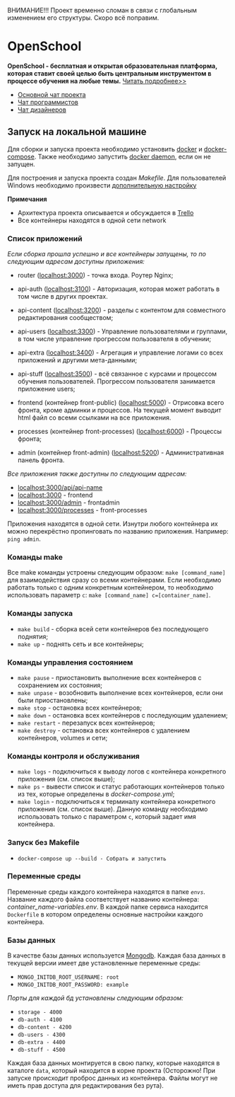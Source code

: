 ВНИМАНИЕ!!! Проект временно сломан в связи с глобальным изменением его структуры. Скоро всё поправим.

# OpenSchool

**OpenSchool - бесплатная и открытая образовательная платформа, которая ставит своей целью быть центральным инструментом в процессе обучения на любые темы.**
[Читать подробнее>>](https://grandcore.org/#/ru/openschool)

- [Основной чат проекта](https://t.me/openschool_chat)
- [Чат программистов](https://t.me/joinchat/CdXoy9PeAjI2NTJh)
- [Чат дизайнеров](https://t.me/joinchat/2JC3zklOvggxN2Jh)

## Запуск на локальной машине

Для сборки и запуска проекта необходимо установить [docker](https://www.docker.com/https://www.docker.com/get-started) и [docker-compose](https://docs.docker.com/compose/install/). Также необходимо запустить [docker daemon](https://docs.docker.com/config/daemon/), если он не запущен.

Для построения и запуска проекта создан _Makefile_. Для пользователей Windows необходимо произвести [дополнительную настройку](https://stackoverflow.com/questions/2532234/how-to-run-a-makefile-in-windows)

**Примечания**

- Архитектура проекта описывается и обсуждается в [Trello](https://trello.com/b/POeLUekC)
- Все контейнеры находятся в одной сети network

### Список приложений

_Если сборка прошла успешно и все контейнеры запущены, то по следующим адресам доступны приложения:_

- router ([localhost:3000](http://localhost:3000)) - точка входа. Роутер Nginx;
- api-auth ([localhost:3100](http://localhost:3100)) - Авторизация, которая может работать в том числе в других проектах.
- api-content ([localhost:3200](http://localhost:3200)) - разделы с контентом для совместного редактирования сообществом;
- api-users ([localhost:3300](http://localhost:3300)) - Управление пользователями и группами, в том числе управление прогрессом пользователя в обучении;
- api-extra ([localhost:3400](http://localhost:3400)) - Агрегация и управление логами со всех приложений и другими мета-данными;
- api-stuff ([localhost:3500](http://localhost:3500)) - всё связанное с курсами и процессом обучения пользователей. Прогрессом пользователя занимается приложение users;

- frontend (контейнер front-public) ([localhost:5000](http://localhost:5000)) - Отрисовка всего фронта, кроме админки и процессов. На текущей момент выводит html файл со всеми ссылками на все приложения. 
- processes (контейнер front-processes) ([localhost:6000](http://localhost:6000)) - Процессы фронта;
- admin (контейнер front-admin) ([localhost:5200](http://localhost:5100)) - Административная панель фронта.

_Все приложения также доступны по следующим адресам:_
- [localhost:3000/api/api-name](localhost:3000/api/api-name)
- [localhost:3000](localhost:3000) - frontend
- [localhost:3000/admin](localhost:3000/admin) - frontadmin
- [localhost:3000/processes](localhost:3000/processes) - front-processes

Приложения находятся в одной сети. Изнутри любого контейнера их можно перекрёстно пропинговать по названию приложения. Например: `ping admin`.


### Команды make
Все make команды устроены следующим образом: `make [command_name]` для взаимодействия сразу со всеми контейнерами. Если необходимо работать только с одним конкретным контейнером, то необходимо использовать параметр `c`: `make [command_name] с=[container_name]`.
### Команды запуска

- `make build` - сборка всей сети контейнеров без последующего поднятия;
- `make up` - поднять сеть и все контейнеры;

### Команды управления состоянием

- `make pause` - приостановить выполнение всех контейнеров с сохранением их состояния;
- `make unpase` - возобновить выполнение всех контейнеров, если они были приостановлены;
- `make stop` - остановка всех контейнеров;
- `make down` - остановка всех контейнеров с последующим удалением;
- `make restart` - перезапуск всех контейнеров;
- `make destroy` - остановка всех контейнеров с удалением контейнеров, volumes и сети;

### Команды контроля и обслуживания

- `make logs` - подключиться к выводу логов с контейнера конкретного приложения (см. список выше);
- `make ps` - вывести список и статус работающих контейнеров только из тех, которые определены в _docker-compose.yml_;
- `make login` - подключиться к терминалу контейнера конкретного приложения (см. список выше). Данную команду необходимо использовать только с параметром `c`, который задает имя контейнера.

### Запуск без Makefile

- `docker-compose up --build - Собрать и запустить`

### Переменные среды

Переменные среды каждого контейнера находятся в папке _`envs`_. Название каждого файла соответствует названию контейнера: _container_name-variables.env_.
В каждой папке сервиса находится `Dockerfile` в котором определены основные настройки каждого контейнера.




### Базы данных

В качестве базы данных используется [Mongodb](https://www.mongodb.com/). Каждая база данных в текущей версии имеет две установленные переменные среды:

- `MONGO_INITDB_ROOT_USERNAME: root`
- `MONGO_INITDB_ROOT_PASSWORD: example`

_Порты для каждой бд установлены следующим образом:_

- `storage - 4000`
- `db-auth - 4100`
- `db-content - 4200`
- `db-users - 4300`
- `db-extra - 4400`
- `db-stuff - 4500`

Каждая база данных монтируется в свою папку, которые находятся в каталоге `data`, который находится в корне проекта (Осторожно! При запуске происходит проброс данных из контейнера. Файлы могут не иметь прав доступа для редактирования без рута).

